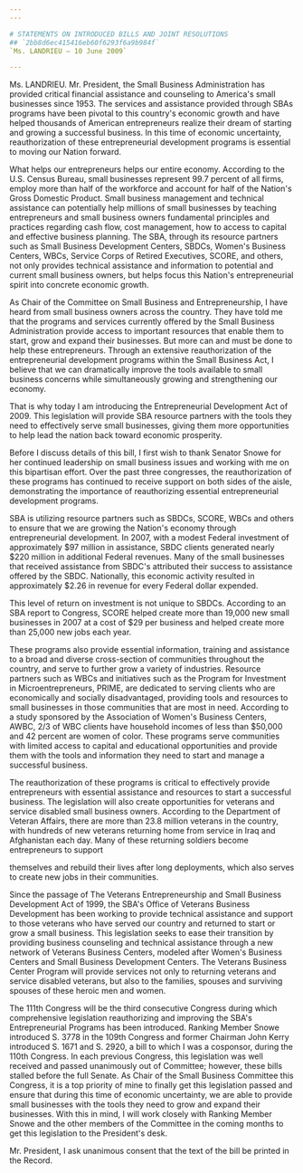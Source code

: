```yaml
---
---

# STATEMENTS ON INTRODUCED BILLS AND JOINT RESOLUTIONS
## `2bb8d6ec415416eb60f6293f6a9b984f`
`Ms. LANDRIEU — 10 June 2009`

---
```



Ms. LANDRIEU. Mr. President, the Small Business Administration has 
provided critical financial assistance and counseling to America's 
small businesses since 1953. The services and assistance provided 
through SBAs programs have been pivotal to this country's economic 
growth and have helped thousands of American entrepreneurs realize 
their dream of starting and growing a successful business. In this time 
of economic uncertainty, reauthorization of these entrepreneurial 
development programs is essential to moving our Nation forward.

What helps our entrepreneurs helps our entire economy. According to 
the U.S. Census Bureau, small businesses represent 99.7 percent of all 
firms, employ more than half of the workforce and account for half of 
the Nation's Gross Domestic Product. Small business management and 
technical assistance can potentially help millions of small businesses 
by teaching entrepreneurs and small business owners fundamental 
principles and practices regarding cash flow, cost management, how to 
access to capital and effective business planning. The SBA, through its 
resource partners such as Small Business Development Centers, SBDCs, 
Women's Business Centers, WBCs, Service Corps of Retired Executives, 
SCORE, and others, not only provides technical assistance and 
information to potential and current small business owners, but helps 
focus this Nation's entrepreneurial spirit into concrete economic 
growth.

As Chair of the Committee on Small Business and Entrepreneurship, I 
have heard from small business owners across the country. They have 
told me that the programs and services currently offered by the Small 
Business Administration provide access to important resources that 
enable them to start, grow and expand their businesses. But more can 
and must be done to help these entrepreneurs. Through an extensive 
reauthorization of the entrepreneurial development programs within the 
Small Business Act, I believe that we can dramatically improve the 
tools available to small business concerns while simultaneously growing 
and strengthening our economy.

That is why today I am introducing the Entrepreneurial Development 
Act of 2009. This legislation will provide SBA resource partners with 
the tools they need to effectively serve small businesses, giving them 
more opportunities to help lead the nation back toward economic 
prosperity.

Before I discuss details of this bill, I first wish to thank Senator 
Snowe for her continued leadership on small business issues and working 
with me on this bipartisan effort. Over the past three congresses, the 
reauthorization of these programs has continued to receive support on 
both sides of the aisle, demonstrating the importance of reauthorizing 
essential entrepreneurial development programs.

SBA is utilizing resource partners such as SBDCs, SCORE, WBCs and 
others to ensure that we are growing the Nation's economy through 
entrepreneurial development. In 2007, with a modest Federal investment 
of approximately $97 million in assistance, SBDC clients generated 
nearly $220 million in additional Federal revenues. Many of the small 
businesses that received assistance from SBDC's attributed their 
success to assistance offered by the SBDC. Nationally, this economic 
activity resulted in approximately $2.26 in revenue for every Federal 
dollar expended.

This level of return on investment is not unique to SBDCs. According 
to an SBA report to Congress, SCORE helped create more than 19,000 new 
small businesses in 2007 at a cost of $29 per business and helped 
create more than 25,000 new jobs each year.

These programs also provide essential information, training and 
assistance to a broad and diverse cross-section of communities 
throughout the country, and serve to further grow a variety of 
industries. Resource partners such as WBCs and initiatives such as the 
Program for Investment in Microentrepreneurs, PRIME, are dedicated to 
serving clients who are economically and socially disadvantaged, 
providing tools and resources to small businesses in those communities 
that are most in need. According to a study sponsored by the 
Association of Women's Business Centers, AWBC, 2/3 of WBC clients have 
household incomes of less than $50,000 and 42 percent are women of 
color. These programs serve communities with limited access to capital 
and educational opportunities and provide them with the tools and 
information they need to start and manage a successful business.

The reauthorization of these programs is critical to effectively 
provide entrepreneurs with essential assistance and resources to start 
a successful business. The legislation will also create opportunities 
for veterans and service disabled small business owners. According to 
the Department of Veteran Affairs, there are more than 23.8 million 
veterans in the country, with hundreds of new veterans returning home 
from service in Iraq and Afghanistan each day. Many of these returning 
soldiers become entrepreneurs to support


themselves and rebuild their lives after long deployments, which also 
serves to create new jobs in their communities.

Since the passage of The Veterans Entrepreneurship and Small Business 
Development Act of 1999, the SBA's Office of Veterans Business 
Development has been working to provide technical assistance and 
support to those veterans who have served our country and returned to 
start or grow a small business. This legislation seeks to ease their 
transition by providing business counseling and technical assistance 
through a new network of Veterans Business Centers, modeled after 
Women's Business Centers and Small Business Development Centers. The 
Veterans Business Center Program will provide services not only to 
returning veterans and service disabled veterans, but also to the 
families, spouses and surviving spouses of these heroic men and women.

The 111th Congress will be the third consecutive Congress during 
which comprehensive legislation reauthorizing and improving the SBA's 
Entrepreneurial Programs has been introduced. Ranking Member Snowe 
introduced S. 3778 in the 109th Congress and former Chairman John Kerry 
introduced S. 1671 and S. 2920, a bill to which I was a cosponsor, 
during the 110th Congress. In each previous Congress, this legislation 
was well received and passed unanimously out of Committee; however, 
these bills stalled before the full Senate. As Chair of the Small 
Business Committee this Congress, it is a top priority of mine to 
finally get this legislation passed and ensure that during this time of 
economic uncertainty, we are able to provide small businesses with the 
tools they need to grow and expand their businesses. With this in mind, 
I will work closely with Ranking Member Snowe and the other members of 
the Committee in the coming months to get this legislation to the 
President's desk.

Mr. President, I ask unanimous consent that the text of the bill be 
printed in the Record.